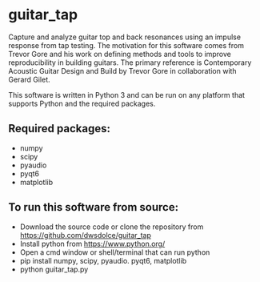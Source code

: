 # guitar_tap
 Capture and analyze guitar top and back resonances using an impulse response from tap testing.
 The motivation for this software comes from Trevor Gore and his work on defining methods and tools to improve reproducibility in building guitars.
 The primary reference is Contemporary Acoustic Guitar Design and Build by Trevor Gore in collaboration with Gerard Gilet.
 
 This software is written in Python 3 and can be run on any platform that supports Python and the required packages.
 
 ## Required packages:
 * numpy
 * scipy
 * pyaudio
 * pyqt6
 * matplotlib
 ## To run this software from source:
 * Download the source code or clone the repository from https://github.com/dwsdolce/guitar_tap
 * Install python from https://www.python.org/
 * Open a cmd window or shell/terminal that can run python
 * pip install numpy, scipy, pyaudio. pyqt6, matplotlib
 * python guitar_tap.py
